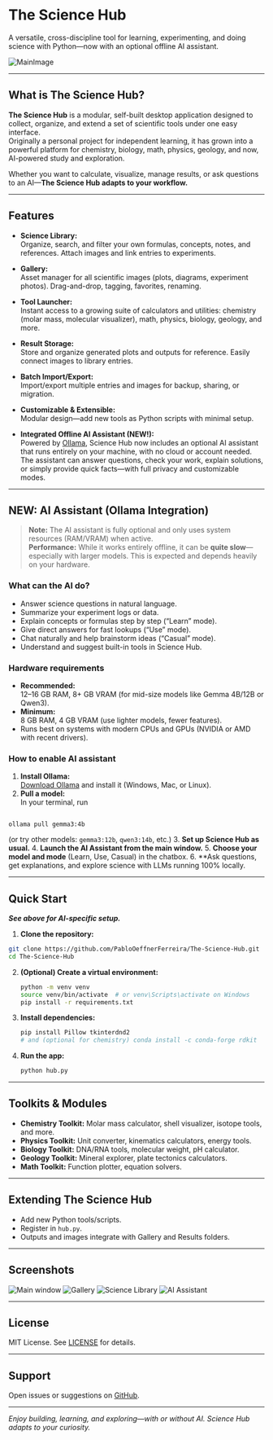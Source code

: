 # The Science Hub

A versatile, cross-discipline tool for learning, experimenting, and doing science with Python—now with an optional offline AI assistant.

![MainImage](images/Main.png)

---

## What is The Science Hub?

**The Science Hub** is a modular, self-built desktop application designed to collect, organize, and extend a set of scientific tools under one easy interface.  
Originally a personal project for independent learning, it has grown into a powerful platform for chemistry, biology, math, physics, geology, and now, AI-powered study and exploration.

Whether you want to calculate, visualize, manage results, or ask questions to an AI—**The Science Hub adapts to your workflow.**

---

## Features

- **Science Library:**  
  Organize, search, and filter your own formulas, concepts, notes, and references. Attach images and link entries to experiments.

- **Gallery:**  
  Asset manager for all scientific images (plots, diagrams, experiment photos). Drag-and-drop, tagging, favorites, renaming.

- **Tool Launcher:**  
  Instant access to a growing suite of calculators and utilities: chemistry (molar mass, molecular visualizer), math, physics, biology, geology, and more.

- **Result Storage:**  
  Store and organize generated plots and outputs for reference. Easily connect images to library entries.

- **Batch Import/Export:**  
  Import/export multiple entries and images for backup, sharing, or migration.

- **Customizable & Extensible:**  
  Modular design—add new tools as Python scripts with minimal setup.

- **Integrated Offline AI Assistant (NEW!):**  
  Powered by [Ollama](https://ollama.com/), Science Hub now includes an optional AI assistant that runs entirely on your machine, with no cloud or account needed. The assistant can answer questions, check your work, explain solutions, or simply provide quick facts—with full privacy and customizable modes.

---

## NEW: AI Assistant (Ollama Integration)

> **Note:** The AI assistant is fully optional and only uses system resources (RAM/VRAM) when active.  
> **Performance:** While it works entirely offline, it can be **quite slow**—especially with larger models. This is expected and depends heavily on your hardware.

### What can the AI do?

- Answer science questions in natural language.
- Summarize your experiment logs or data.
- Explain concepts or formulas step by step (“Learn” mode).
- Give direct answers for fast lookups (“Use” mode).
- Chat naturally and help brainstorm ideas (“Casual” mode).
- Understand and suggest built-in tools in Science Hub.

### Hardware requirements

- **Recommended:**  
  12–16 GB RAM, 8+ GB VRAM (for mid-size models like Gemma 4B/12B or Qwen3).
- **Minimum:**  
  8 GB RAM, 4 GB VRAM (use lighter models, fewer features).
- Runs best on systems with modern CPUs and GPUs (NVIDIA or AMD with recent drivers).

### How to enable AI assistant

1. **Install Ollama:**  
   [Download Ollama](https://ollama.com/download) and install it (Windows, Mac, or Linux).
2. **Pull a model:**  
   In your terminal, run  
```

ollama pull gemma3:4b

````
(or try other models: `gemma3:12b`, `qwen3:14b`, etc.)
3. **Set up Science Hub as usual.**
4. **Launch the AI Assistant from the main window.**
5. **Choose your model and mode** (Learn, Use, Casual) in the chatbox.
6. **Ask questions, get explanations, and explore science with LLMs running 100% locally.

---

## Quick Start

_**See above for AI-specific setup.**_

1. **Clone the repository:**
```sh
git clone https://github.com/PabloOeffnerFerreira/The-Science-Hub.git
cd The-Science-Hub
````

2. **(Optional) Create a virtual environment:**

   ```sh
   python -m venv venv
   source venv/bin/activate  # or venv\Scripts\activate on Windows
   pip install -r requirements.txt
   ```

3. **Install dependencies:**

   ```sh
   pip install Pillow tkinterdnd2
   # and (optional for chemistry) conda install -c conda-forge rdkit
   ```

4. **Run the app:**

   ```sh
   python hub.py
   ```

---

## Toolkits & Modules

* **Chemistry Toolkit:** Molar mass calculator, shell visualizer, isotope tools, and more.
* **Physics Toolkit:** Unit converter, kinematics calculators, energy tools.
* **Biology Toolkit:** DNA/RNA tools, molecular weight, pH calculator.
* **Geology Toolkit:** Mineral explorer, plate tectonics calculators.
* **Math Toolkit:** Function plotter, equation solvers.

---

## Extending The Science Hub

* Add new Python tools/scripts.
* Register in `hub.py`.
* Outputs and images integrate with Gallery and Results folders.

---

## Screenshots

![Main window](screenshots/main_window.png)
![Gallery](screenshots/screenshot_gallery.png)
![Science Library](screenshots/screenshot_library.png)
![AI Assistant](screenshots/AI.png)

---

## License

MIT License. See [LICENSE](LICENSE) for details.

---

## Support

Open issues or suggestions on [GitHub](https://github.com/PabloOeffnerFerreira/The-Science-Hub/issues).

---

*Enjoy building, learning, and exploring—with or without AI. Science Hub adapts to your curiosity.*
